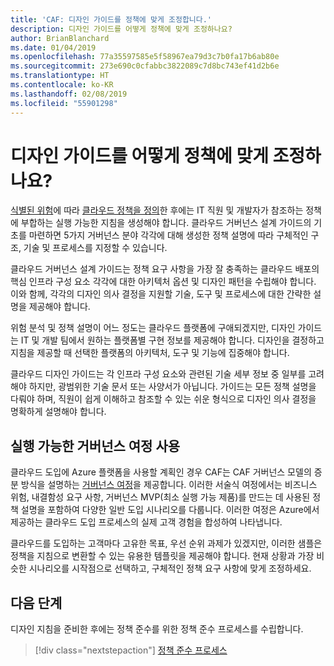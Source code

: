```yaml
---
title: 'CAF: 디자인 가이드를 정책에 맞게 조정합니다.'
description: 디자인 가이드를 어떻게 정책에 맞게 조정하나요?
author: BrianBlanchard
ms.date: 01/04/2019
ms.openlocfilehash: 77a35597585e5f58967ea79d3c7b0fa17b6ab80e
ms.sourcegitcommit: 273e690c0cfabbc3822089c7d8bc743ef41d2b6e
ms.translationtype: HT
ms.contentlocale: ko-KR
ms.lasthandoff: 02/08/2019
ms.locfileid: "55901298"
---
```

<!---
I've established policies. How to help developers adopt these policies?
Draft an architecture design guide.

[Aspirational statement] If you're using Azure, you can use one of ours as a starting point. The choose one of the following 6 as a starting point and mold it to fit your policies.
--->

<!-- markdownlint-disable MD026 -->

# <a name="how-do-you-align-design-guides-with-policy"></a>디자인 가이드를 어떻게 정책에 맞게 조정하나요?

[식별된 위험](understanding-business-risk.md)에 따라 [클라우드 정책을 정의](define-policy.md)한 후에는 IT 직원 및 개발자가 참조하는 정책에 부합하는 실행 가능한 지침을 생성해야 합니다. 클라우드 거버넌스 설계 가이드의 기초를 마련하면 5가지 거버넌스 분야 각각에 대해 생성한 정책 설명에 따라 구체적인 구조, 기술 및 프로세스를 지정할 수 있습니다.

클라우드 거버넌스 설계 가이드는 정책 요구 사항을 가장 잘 충족하는 클라우드 배포의 핵심 인프라 구성 요소 각각에 대한 아키텍처 옵션 및 디자인 패턴을 수립해야 합니다. 이와 함께, 각각의 디자인 의사 결정을 지원할 기술, 도구 및 프로세스에 대한 간략한 설명을 제공해야 합니다.

위험 분석 및 정책 설명이 어느 정도는 클라우드 플랫폼에 구애되겠지만, 디자인 가이드는 IT 및 개발 팀에서 원하는 플랫폼별 구현 정보를 제공해야 합니다. 디자인을 결정하고 지침을 제공할 때 선택한 플랫폼의 아키텍처, 도구 및 기능에 집중해야 합니다.

클라우드 디자인 가이드는 각 인프라 구성 요소와 관련된 기술 세부 정보 중 일부를 고려해야 하지만, 광범위한 기술 문서 또는 사양서가 아닙니다. 가이드는 모든 정책 설명을 다뤄야 하며, 직원이 쉽게 이해하고 참조할 수 있는 쉬운 형식으로 디자인 의사 결정을 명확하게 설명해야 합니다.

<!-- markdownlint-enable MD033 -->

## <a name="using-the-actionable-governance-journeys"></a>실행 가능한 거버넌스 여정 사용

클라우드 도입에 Azure 플랫폼을 사용할 계획인 경우 CAF는 CAF 거버넌스 모델의 증분 방식을 설명하는 [거버넌스 여정](../journeys/overview.md)을 제공합니다. 이러한 서술식 여정에서는 비즈니스 위험, 내결함성 요구 사항, 거버넌스 MVP(최소 실행 가능 제품)를 만드는 데 사용된 정책 설명을 포함하여 다양한 일반 도입 시나리오를 다룹니다. 이러한 여정은 Azure에서 제공하는 클라우드 도입 프로세스의 실제 고객 경험을 합성하여 나타냅니다.

클라우드를 도입하는 고객마다 고유한 목표, 우선 순위 과제가 있겠지만, 이러한 샘플은 정책을 지침으로 변환할 수 있는 유용한 템플릿을 제공해야 합니다. 현재 상황과 가장 비슷한 시나리오를 시작점으로 선택하고, 구체적인 정책 요구 사항에 맞게 조정하세요.

## <a name="next-steps"></a>다음 단계

디자인 지침을 준비한 후에는 정책 준수를 위한 정책 준수 프로세스를 수립합니다.

> [!div class="nextstepaction"]
> [정책 준수 프로세스](processes.md)